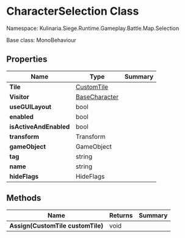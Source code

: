# CharacterSelection Class

Namespace: Kulinaria.Siege.Runtime.Gameplay.Battle.Map.Selection

Base class: MonoBehaviour


## Properties

| Name | Type                                               | Summary |
|---|----------------------------------------------------|---|
| **Tile** | [CustomTile](../Tiles/CustomTile.md)               |  |
| **Visitor** | [BaseCharacter](../../Characters/BaseCharacter.md) |  |
| **useGUILayout** | bool                                               |  |
| **enabled** | bool                                               |  |
| **isActiveAndEnabled** | bool                                               |  |
| **transform** | Transform                                          |  |
| **gameObject** | GameObject                                         |  |
| **tag** | string                                             |  |
| **name** | string                                             |  |
| **hideFlags** | HideFlags                                          |  |
## Methods

| Name | Returns | Summary |
|---|---|---|
| **Assign(CustomTile customTile)** | void |  |
